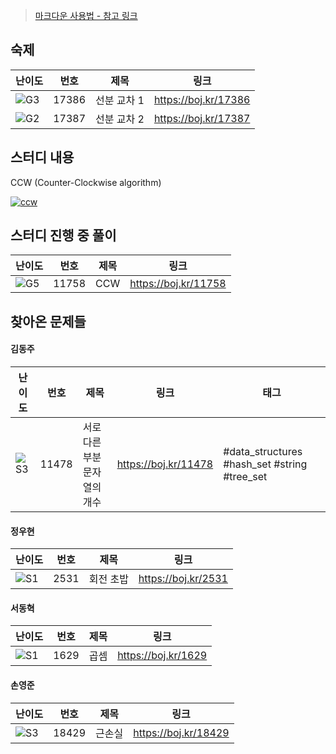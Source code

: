 > [마크다운 사용법 - 참고 링크](https://gist.github.com/ihoneymon/652be052a0727ad59601)

## 숙제

| 난이도 | 번호  | 제목        | 링크                 |
| ------ | ----- | ----------- | -------------------- |
| ![G3]  | 17386 | 선분 교차 1 | https://boj.kr/17386 |
| ![G2]  | 17387 | 선분 교차 2 | https://boj.kr/17387 |

## 스터디 내용

CCW (Counter-Clockwise algorithm)

[![ccw](https://github.com/StudyAlgorithmTeam/Season2/assets/19310326/8f10f750-3480-456d-9c0e-83c0fe6eecf3)](https://ohgym.tistory.com/11)


## 스터디 진행 중 풀이

| 난이도 | 번호  | 제목        | 링크                 |
| ------ | ----- | ----------- | -------------------- |
| ![G5]  | 11758 | CCW         | https://boj.kr/11758 |


## 찾아온 문제들

#### 김동주

| 난이도 | 번호  | 제목                         | 링크                 | 태그                                         |
| ------ | ----- | ---------------------------- | -------------------- | -------------------------------------------- |
| ![S3]  | 11478 | 서로 다른 부분 문자열의 개수 | https://boj.kr/11478 | #data_structures #hash_set #string #tree_set |

#### 정우현

| 난이도 | 번호 | 제목 | 링크             |
| ------ | ---- | ---- | ---------------- |
| ![S1]  | 2531    | 회전 초밥  | https://boj.kr/2531 |

#### 서동혁

| 난이도 | 번호 | 제목 | 링크             |
| ------ | ---- | ---- | ---------------- |
| ![S1]  |   1629  | 곱셈   | https://boj.kr/1629 |

#### 손영준

| 난이도 | 번호 | 제목 | 링크             |
| ------ | ---- | ---- | ---------------- |
| ![S3]  |    18429    | 근손실    | https://boj.kr/18429 |

<!-- 문제 템플릿

| 난이도 | 번호 | 제목 | 링크             |
| ------ | ---- | ---- | ---------------- |
| ![??]  | -    | -    | https://boj.kr/- |

-->

<!-- solved.ac 문제 난이도 별 태그 이미지 -->

[P1]: https://d2gd6pc034wcta.cloudfront.net/tier/20.svg
[P2]: https://d2gd6pc034wcta.cloudfront.net/tier/19.svg
[P3]: https://d2gd6pc034wcta.cloudfront.net/tier/18.svg
[P4]: https://d2gd6pc034wcta.cloudfront.net/tier/17.svg
[P5]: https://d2gd6pc034wcta.cloudfront.net/tier/16.svg
[G1]: https://d2gd6pc034wcta.cloudfront.net/tier/15.svg
[G2]: https://d2gd6pc034wcta.cloudfront.net/tier/14.svg
[G3]: https://d2gd6pc034wcta.cloudfront.net/tier/13.svg
[G4]: https://d2gd6pc034wcta.cloudfront.net/tier/12.svg
[G5]: https://d2gd6pc034wcta.cloudfront.net/tier/11.svg
[S1]: https://d2gd6pc034wcta.cloudfront.net/tier/10.svg
[S2]: https://d2gd6pc034wcta.cloudfront.net/tier/9.svg
[S3]: https://d2gd6pc034wcta.cloudfront.net/tier/8.svg
[S4]: https://d2gd6pc034wcta.cloudfront.net/tier/7.svg
[S5]: https://d2gd6pc034wcta.cloudfront.net/tier/6.svg
[??]: https://d2gd6pc034wcta.cloudfront.net/tier/0.svg
